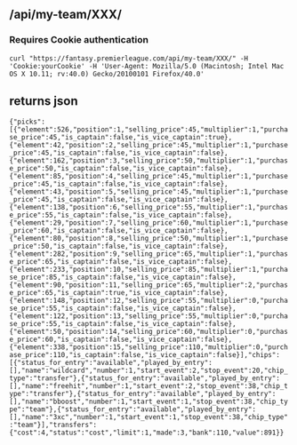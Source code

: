 ## /api/my-team/XXX/

### Requires Cookie authentication
`curl "https://fantasy.premierleague.com/api/my-team/XXX/" -H 'Cookie:yourCookie' -H 'User-Agent: Mozilla/5.0 (Macintosh; Intel Mac OS X 10.11; rv:40.0) Gecko/20100101 Firefox/40.0'`

## returns json
`{"picks":[{"element":526,"position":1,"selling_price":45,"multiplier":1,"purchase_price":45,"is_captain":false,"is_vice_captain":true},{"element":42,"position":2,"selling_price":45,"multiplier":1,"purchase_price":45,"is_captain":false,"is_vice_captain":false},{"element":162,"position":3,"selling_price":50,"multiplier":1,"purchase_price":50,"is_captain":false,"is_vice_captain":false},{"element":85,"position":4,"selling_price":45,"multiplier":1,"purchase_price":45,"is_captain":false,"is_vice_captain":false},{"element":43,"position":5,"selling_price":45,"multiplier":1,"purchase_price":45,"is_captain":false,"is_vice_captain":false},{"element":138,"position":6,"selling_price":55,"multiplier":1,"purchase_price":55,"is_captain":false,"is_vice_captain":false},{"element":29,"position":7,"selling_price":60,"multiplier":1,"purchase_price":60,"is_captain":false,"is_vice_captain":false},{"element":80,"position":8,"selling_price":50,"multiplier":1,"purchase_price":50,"is_captain":false,"is_vice_captain":false},{"element":282,"position":9,"selling_price":65,"multiplier":1,"purchase_price":65,"is_captain":false,"is_vice_captain":false},{"element":233,"position":10,"selling_price":85,"multiplier":1,"purchase_price":85,"is_captain":false,"is_vice_captain":false},{"element":90,"position":11,"selling_price":65,"multiplier":2,"purchase_price":65,"is_captain":true,"is_vice_captain":false},{"element":148,"position":12,"selling_price":55,"multiplier":0,"purchase_price":55,"is_captain":false,"is_vice_captain":false},{"element":122,"position":13,"selling_price":55,"multiplier":0,"purchase_price":55,"is_captain":false,"is_vice_captain":false},{"element":50,"position":14,"selling_price":60,"multiplier":0,"purchase_price":60,"is_captain":false,"is_vice_captain":false},{"element":338,"position":15,"selling_price":110,"multiplier":0,"purchase_price":110,"is_captain":false,"is_vice_captain":false}],"chips":[{"status_for_entry":"available","played_by_entry":[],"name":"wildcard","number":1,"start_event":2,"stop_event":20,"chip_type":"transfer"},{"status_for_entry":"available","played_by_entry":[],"name":"freehit","number":1,"start_event":2,"stop_event":38,"chip_type":"transfer"},{"status_for_entry":"available","played_by_entry":[],"name":"bboost","number":1,"start_event":1,"stop_event":38,"chip_type":"team"},{"status_for_entry":"available","played_by_entry":[],"name":"3xc","number":1,"start_event":1,"stop_event":38,"chip_type":"team"}],"transfers":{"cost":4,"status":"cost","limit":1,"made":3,"bank":110,"value":891}}`
